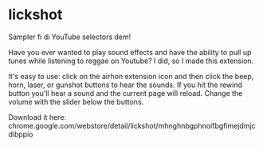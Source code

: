 lickshot
========

Sampler fi di YouTube selectors dem!

Have you ever wanted to play sound effects and have the ability to pull up tunes while listening to reggae on Youtube? I did, so I made this extension.

It's easy to use: click on the airhon extension icon and then click the beep, horn, laser, or gunshot buttons to hear the sounds. If you hit the rewind button you'll hear a sound and the current page will reload. Change the volume with the slider below the buttons.

Download it here: chrome.google.com/webstore/detail/lickshot/mhnghnbgphnoifbgfimejdmjcdibppio
